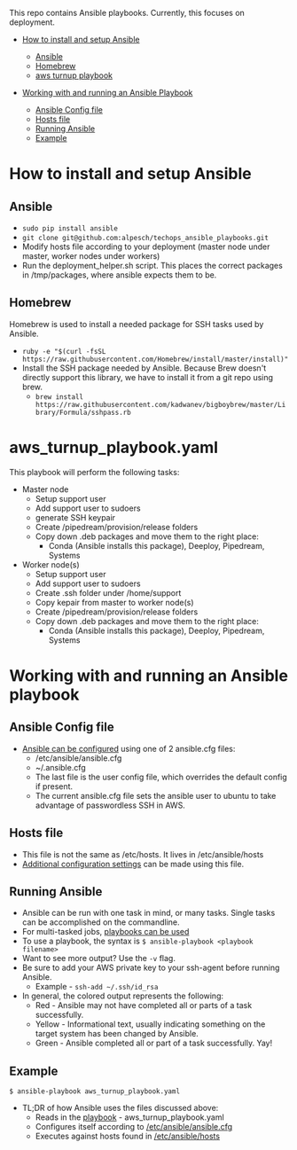 This repo contains Ansible playbooks. Currently, this focuses on deployment.

* [How to install and setup Ansible](#how-to-install-and-setup-ansible)
  * [Ansible](#ansible)
  * [Homebrew](#homebrew)
  * [aws turnup playbook](#aws_turnup_playbookyaml)

* [Working with and running an Ansible Playbook](#working-with-and-running-an-ansible-playbook)
  * [Ansible Config file](#ansible-config-file)
  * [Hosts file](#hosts-file)
  * [Running Ansible](#running-ansible)
  * [Example](#example)

# How to install and setup Ansible
## Ansible
* `sudo pip install ansible`
* `git clone git@github.com:alpesch/techops_ansible_playbooks.git`
* Modify hosts file according to your deployment (master node under master, 
  worker nodes under workers)
* Run the deployment_helper.sh script. This places the correct packages in /tmp/packages,
  where ansible expects them to be.
## Homebrew
Homebrew is used to install a needed package for SSH tasks used by Ansible.
* `ruby -e "$(curl -fsSL https://raw.githubusercontent.com/Homebrew/install/master/install)"`
* Install the SSH package needed by Ansible. Because Brew doesn't directly support this library,
  we have to install it from a git repo using brew.
  * `brew install https://raw.githubusercontent.com/kadwanev/bigboybrew/master/Library/Formula/sshpass.rb`

# aws_turnup_playbook.yaml
This playbook will perform the following tasks:
* Master node
  * Setup support user
  * Add support user to sudoers
  * generate SSH keypair
  * Create /pipedream/provision/release folders
  * Copy down .deb packages and move them to the right place:
    * Conda (Ansible installs this package), Deeploy, Pipedream, Systems
* Worker node(s)
  * Setup support user
  * Add support user to sudoers
  * Create .ssh folder under /home/support
  * Copy kepair from master to worker node(s)
  * Create /pipedream/provision/release folders
  * Copy down .deb packages and move them to the right place:
    * Conda (Ansible installs this package), Deeploy, Pipedream, Systems

# Working with and running an Ansible playbook
## Ansible Config file
* [Ansible can be configured](https://docs.ansible.com/ansible/latest/installation_guide/intro_configuration.html#) using one of 2 ansible.cfg files:
  * /etc/ansible/ansible.cfg
  * ~/.ansible.cfg
  * The last file is the user config file, which 
    overrides the default config if present.
  * The current ansible.cfg file sets the ansible user to ubuntu
    to take advantage of passwordless SSH in AWS.
## Hosts file
* This file is not the same as /etc/hosts. It lives in /etc/ansible/hosts
* [Additional configuration settings](https://docs.ansible.com/ansible/latest/user_guide/intro_inventory.html) can be made using this file.
## Running Ansible
* Ansible can be run with one task in mind, or many tasks. Single tasks can
  be accomplished on the commandline. 
* For multi-tasked jobs, [playbooks can be used](https://docs.ansible.com/ansible/latest/user_guide/playbooks.html)
* To use a playbook, the syntax is `$ ansible-playbook <playbook filename>`
* Want to see more output? Use the `-v` flag.
* Be sure to add your AWS private key to your ssh-agent before running Ansible.
  * Example - `ssh-add ~/.ssh/id_rsa`
* In general, the colored output represents the following:
  * Red - Ansible may not have completed all or parts of a task successfully.
  * Yellow - Informational text, usually indicating something on the target system has been changed by Ansible.
  * Green - Ansible completed all or part of a task successfully. Yay!
  
## Example
`$ ansible-playbook aws_turnup_playbook.yaml`
* TL;DR of how Ansible uses the files discussed above:
  * Reads in the [playbook](https://docs.ansible.com/ansible/latest/user_guide/playbooks.html) - aws_turnup_playbook.yaml
  * Configures itself according to [/etc/ansible/ansible.cfg](https://docs.ansible.com/ansible/latest/installation_guide/intro_configuration.html#)
  * Executes against hosts found in [/etc/ansible/hosts](https://docs.ansible.com/ansible/latest/user_guide/intro_inventory.html)

  
